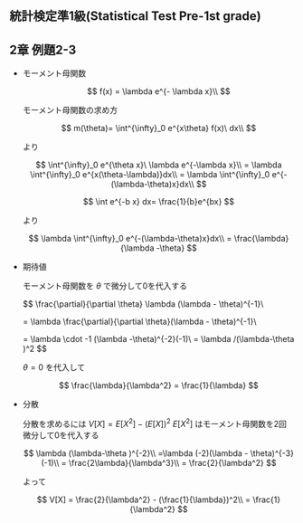 ## 統計検定準1級(Statistical Test Pre-1st grade)
## 2章 例題2-3

- モーメント母関数
    
    $$
    f(x) = \lambda e^{- \lambda x}\\
    $$
    
    モーメント母関数の求め方
    
    $$
    m(\theta)= \int^{\infty}_0 e^{x\theta} f(x)\ dx\\
    $$
    
    より
    
    $$
    \int^{\infty}_0 e^{\theta x}\ \lambda e^{-\lambda x}\\
    = \lambda \int^{\infty}_0 e^{x(\theta-\lambda)}dx\\
    = \lambda \int^{\infty}_0 e^{-(\lambda-\theta)x}dx\\
    $$
    
    $$
    \int e^{-b x} dx= \frac{1}{b}e^{bx}
    $$
    
    より
    
    $$
     \lambda \int^{\infty}_0 e^{-(\lambda-\theta)x}dx\\
    = \frac{\lambda}{\lambda -\theta}
    $$
    
- 期待値
    
    モーメント母関数を $\theta$ で微分して0を代入する
    
    $$
    \frac{\partial}{\partial \theta} \lambda (\lambda - \theta)^{-1}\\
    
    = \lambda \frac{\partial}{\partial \theta}(\lambda - \theta)^{-1}\\
    
    = \lambda \cdot -1 (\lambda -\theta)^{-2}(-1)\\
    = \lambda /(\lambda-\theta )^2
    $$
    
    $\theta = 0$ を代入して
    
    $$
    \frac{\lambda}{\lambda^2} = \frac{1}{\lambda}
    $$
    
- 分散
    
    分散を求めるには $V[X] = E[X^2] - (E[X])^2$ 
    $E[X^2]$ はモーメント母関数を2回微分して0を代入する
    
    $$
    \lambda (\lambda-\theta )^{-2}\\
    =\lambda (-2)(\lambda - \theta)^{-3}(-1)\\
    = \frac{2\lambda}{\lambda^3}\\
    = \frac{2}{\lambda^2}
    $$
    
    よって
    
    $$
    V[X] = \frac{2}{\lambda^2} - (\frac{1}{\lambda})^2\\
    = \frac{1}{\lambda^2}
    $$